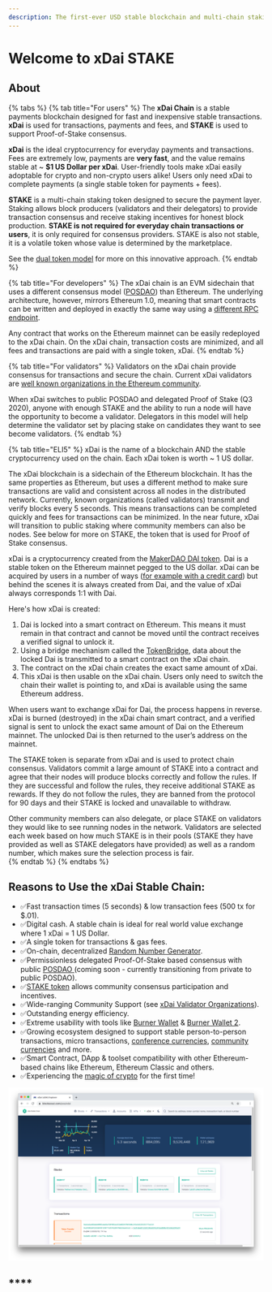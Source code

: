 ```yaml
---
description: The first-ever USD stable blockchain and multi-chain staking token
---
```


# Welcome to xDai STAKE

## About

{% tabs %}
{% tab title="For users" %}
The **xDai Chain** is a stable payments blockchain designed for fast and inexpensive stable transactions. **xDai** is used for transactions, payments and fees, and **STAKE** is used to support Proof-of-Stake consensus.

**xDai** is the ideal cryptocurrency for everyday payments and transactions. Fees are extremely low, payments are **very fast**, and the value remains stable at ~ **$1 US Dollar per xDai**. User-friendly tools make xDai easily adoptable for crypto and non-crypto users alike! Users only need xDai to complete payments \(a single stable token for payments + fees\).

**STAKE** is a multi-chain staking token designed to secure the payment layer. Staking allows block producers \(validators and their delegators\) to provide transaction consensus and receive staking incentives for honest block production. **STAKE is not required for everyday chain transactions or users**, it is only required for consensus providers. STAKE is also not stable, it is a volatile token whose value is determined by the marketplace. 

See the [dual token model](about-xdai/news-and-information/dual-token-model.md) for more on this innovative approach.
{% endtab %}

{% tab title="For developers" %}
The xDai chain is an EVM sidechain that uses a different consensus model \([POSDAO](for-validators/posdao-whitepaper.md)\) than Ethereum. The underlying architecture, however, mirrors Ethereum 1.0, meaning that smart contracts can be written and deployed in exactly the same way using a [different RPC endpoint](for-developers/developer-resources/#json-rpc-endpoints).

Any contract that works on the Ethereum mainnet can be easily redeployed to the xDai chain. On the xDai chain, transaction costs are minimized, and all fees and transactions are paid with a single token, xDai.
{% endtab %}

{% tab title="For validators" %}
Validators on the xDai chain provide consensus for transactions and secure the chain. Current xDai validators are [well known organizations in the Ethereum community](for-validators/about-xdai-validators.md).

When xDai switches to public POSDAO and delegated Proof of Stake \(Q3 2020\), anyone with enough STAKE and the ability to run a node will have the opportunity to become a validator. Delegators in this model will help determine the validator set by placing stake on candidates they want to see become validators.
{% endtab %}

{% tab title="ELI5" %}
xDai is the name of a blockchain AND the stable cryptocurrency used on the chain. Each xDai token is worth ~ 1 US dollar.

The xDai blockchain is a sidechain of the Ethereum blockchain. It has the same properties as Ethereum, but uses a different method to make sure transactions are valid and consistent across all nodes in the distributed network. Currently, known organizations \(called validators\) transmit and verify blocks every 5 seconds. This means transactions can be completed quickly and fees for transactions can be minimized. In the near future, xDai will transition to public staking where community members can also be nodes. See below for more on STAKE, the token that is used for Proof of Stake consensus.

xDai is a cryptocurrency created from the [MakerDAO DAI token](https://makerdao.com). Dai is a stable token on the Ethereum mainnet pegged to the US dollar. xDai can be acquired by users in a number of ways \([for example with a credit card](for-users/buying-xdai-with-carbon/)\) but behind the scenes it is always created from Dai, and the value of xDai always corresponds 1:1 with Dai. 

Here's how xDai is created:

1. Dai is locked into a smart contract on Ethereum. This means it must remain in that contract and cannot be moved until the contract receives a verified signal to unlock it.
2. Using a bridge mechanism called the [TokenBridge](https://docs.tokenbridge.net), data about the locked Dai is transmitted to a smart contract on the xDai chain.
3. The contract on the xDai chain creates the exact same amount of xDai.
4. This xDai is then usable on the xDai chain. Users only need to switch the chain their wallet is pointing to, and xDai is available using the same Ethereum address.

When users want to exchange xDai for Dai, the process happens in reverse. xDai is burned \(destroyed\) in the xDai chain smart contract, and a verified signal is sent to unlock the exact same amount of Dai on the Ethereum mainnet. The unlocked Dai is then returned to the user’s address on the mainnet.   
  
The STAKE token is separate from xDai and is used to protect chain consensus. Validators commit a large amount of STAKE into a contract and agree that their nodes will produce blocks correctly and follow the rules.  If they are successful and follow the rules, they receive additional STAKE as rewards. If they do not follow the rules, they are banned from the protocol for 90 days and their STAKE is locked and unavailable to withdraw. 

Other community members can also delegate, or place STAKE on validators they would like to see running nodes in the network. Validators are selected each week based on how much STAKE is in their pools \(STAKE they have provided as well as STAKE delegators have provided\) as well as a random number, which makes sure the selection process is fair.   
{% endtab %}
{% endtabs %}

## **Reasons to Use the xDai Stable Chain:**

* ✅Fast transaction times \(5 seconds\) & low transaction fees \(500 tx for $.01\).
* ✅Digital cash. A stable chain is ideal for real world value exchange where 1 xDai = 1 US Dollar.
* ✅A single token for transactions & gas fees.
* ✅On-chain, decentralized [Random Number Generator](for-developers/on-chain-random-numbers/).
* ✅Permissionless delegated Proof-Of-Stake based consensus with public [POSDAO ](for-validators/posdao-whitepaper.md)\(coming soon - currently transitioning from private to public POSDAO\).
* ✅[STAKE token](for-stakers/stake-token/) allows community consensus participation and incentives. 
* ✅Wide-ranging Community Support \(see [xDai Validator Organizations](about-xdai/news-and-information/current-xdai-validators.md)\).
* ✅Outstanding energy efficiency.
* ✅Extreme usability with tools like [Burner Wallet](for-users/wallets/burner-wallet.md) & [Burner Wallet 2](for-users/wallets/burner-wallet-2.md).
* ✅Growing ecosystem designed to support stable person-to-person transactions, micro transactions, [conference currencies](about-xdai/use-cases/cryptocurrency-for-events-and-conferences/), [community currencies](about-xdai/use-cases/community-currencies.md) and more.
* ✅Smart Contract, DApp & toolset compatibility with other Ethereum-based chains like Ethereum, Ethereum Classic and others.
* ✅Experiencing the [magic of crypto](about-xdai/news-and-information/crypto-influencers-on-xdai.md#anthony-pompliano) for the first time!

![xDai on the BlockScout.com Blockchain Explorer](.gitbook/assets/xdai_explorer.png)

## \*\*\*\*

